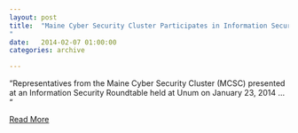 ```yaml
---
layout: post
title:  "Maine Cyber Security Cluster Participates in Information Security Roundtable
"
date:   2014-02-07 01:00:00
categories: archive

---
```

<p>“Representatives from the Maine Cyber Security Cluster (MCSC) presented at an Information Security Roundtable held at Unum on January 23, 2014 … “</p>

<a href="https://usm.maine.edu/cos/maine-cyber-security-cluster-participates-information-security-roundtable">Read More</a>
